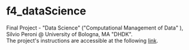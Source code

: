# f4_dataScience
Final Project - "Data Science" ("Computational Management of Data" ), Silvio Peroni @ University of Bologna, MA "DHDK".
<br>The project's instructions are accessible at the following [link](https://github.com/comp-data/2021-2022/tree/main/docs/project).

